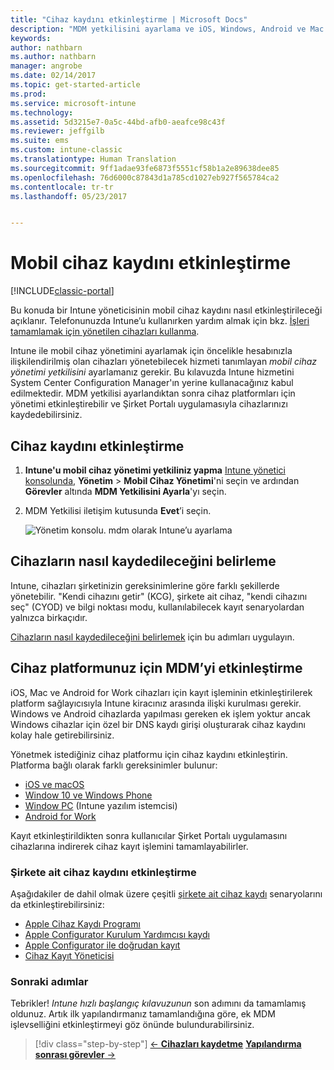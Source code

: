 ```yaml
---
title: "Cihaz kaydını etkinleştirme | Microsoft Docs"
description: "MDM yetkilisini ayarlama ve iOS, Windows, Android ve Mac cihazları için kaydı etkinleştirme."
keywords: 
author: nathbarn
ms.author: nathbarn
manager: angrobe
ms.date: 02/14/2017
ms.topic: get-started-article
ms.prod: 
ms.service: microsoft-intune
ms.technology: 
ms.assetid: 5d3215e7-0a5c-44bd-afb0-aeafce98c43f
ms.reviewer: jeffgilb
ms.suite: ems
ms.custom: intune-classic
ms.translationtype: Human Translation
ms.sourcegitcommit: 9ff1adae93fe6873f5551cf58b1a2e89638dee85
ms.openlocfilehash: 76d6000c87843d1a785cd1027eb927f565784ca2
ms.contentlocale: tr-tr
ms.lasthandoff: 05/23/2017


---
```


# <a name="enable-enrollment-for-mobile-devices"></a>Mobil cihaz kaydını etkinleştirme

[!INCLUDE[classic-portal](../includes/classic-portal.md)]

Bu konuda bir Intune yöneticisinin mobil cihaz kaydını nasıl etkinleştirileceği açıklanır. Telefonunuzda Intune’u kullanırken yardım almak için bkz. [İşleri tamamlamak için yönetilen cihazları kullanma](https://docs.microsoft.com/intune-user-help/company-portal-frequently-asked-questions).

Intune ile mobil cihaz yönetimini ayarlamak için öncelikle hesabınızla ilişkilendirilmiş olan cihazları yönetebilecek hizmeti tanımlayan *mobil cihaz yönetimi yetkilisini* ayarlamanız gerekir. Bu kılavuzda Intune hizmetini System Center Configuration Manager'ın yerine kullanacağınız kabul edilmektedir. MDM yetkilisi ayarlandıktan sonra cihaz platformları için yönetimi etkinleştirebilir ve Şirket Portalı uygulamasıyla cihazlarınızı kaydedebilirsiniz.

## <a name="enable-device-enrollment"></a>Cihaz kaydını etkinleştirme

1. **Intune'u mobil cihaz yönetimi yetkiliniz yapma**
    [Intune yönetici konsolunda](https://manage.microsoft.com/), **Yönetim** > **Mobil Cihaz Yönetimi**'ni seçin ve ardından **Görevler** altında **MDM Yetkilisini Ayarla**'yı seçin.  

2. MDM Yetkilisi iletişim kutusunda **Evet**’i seçin.

    ![Yönetim konsolu. mdm olarak Intune’u ayarlama](./media/mdmAuthority.png)

## <a name="choose-how-to-enroll-devices"></a>Cihazların nasıl kaydedileceğini belirleme

Intune, cihazları şirketinizin gereksinimlerine göre farklı şekillerde yönetebilir. "Kendi cihazını getir" (KCG), şirkete ait cihaz, "kendi cihazını seç" (CYOD) ve bilgi noktası modu, kullanılabilecek kayıt senaryolardan yalnızca birkaçıdır.

[Cihazların nasıl kaydedileceğini belirlemek](choose-how-to-enroll-devices1.md) için bu adımları uygulayın.

## <a name="enable-mdm-for-your-device-platform"></a>Cihaz platformunuz için MDM’yi etkinleştirme
iOS, Mac ve Android for Work cihazları için kayıt işleminin etkinleştirilerek platform sağlayıcısıyla Intune kiracınız arasında ilişki kurulması gerekir. Windows ve Android cihazlarda yapılması gereken ek işlem yoktur ancak Windows cihazlar için özel bir DNS kaydı girişi oluşturarak cihaz kaydını kolay hale getirebilirsiniz.

Yönetmek istediğiniz cihaz platformu için cihaz kaydını etkinleştirin. Platforma bağlı olarak farklı gereksinimler bulunur:

- [iOS ve macOS](/intune-classic/deploy-use/set-up-ios-and-mac-management-with-microsoft-intune)
- [Window 10 ve Windows Phone](/intune-classic/deploy-use/set-up-windows-device-management-with-microsoft-intune)
- [Window PC](/intune-classic/deploy-use/manage-windows-pcs-with-microsoft-intune) (Intune yazılım istemcisi)
- [Android for Work](/intune-classic/deploy-use/set-up-android-for-work)

Kayıt etkinleştirildikten sonra kullanıcılar Şirket Portalı uygulamasını cihazlarına indirerek cihaz kayıt işlemini tamamlayabilirler.

### <a name="enable-company-owned-device-enrollment"></a>Şirkete ait cihaz kaydını etkinleştirme
Aşağıdakiler de dahil olmak üzere çeşitli [şirkete ait cihaz kaydı](/intune-classic/deploy-use/manage-corporate-owned-devices) senaryolarını da etkinleştirebilirsiniz:
- [Apple Cihaz Kaydı Programı](/intune-classic/deploy-use/ios-device-enrollment-program-in-microsoft-intune)
- [Apple Configurator Kurulum Yardımcısı kaydı](/intune-classic/deploy-use/ios-setup-assistant-enrollment-in-microsoft-intune)
- [Apple Configurator ile doğrudan kayıt](/intune-classic/deploy-use/ios-direct-enrollment-in-microsoft-intune)
- [Cihaz Kayıt Yöneticisi](/intune-classic/deploy-use/enroll-corporate-owned-devices-with-the-device-enrollment-manager-in-microsoft-intune)

### <a name="next-steps"></a>Sonraki adımlar
Tebrikler! *Intune hızlı başlangıç kılavuzunun* son adımını da tamamlamış oldunuz. Artık ilk yapılandırmanız tamamlandığına göre, ek MDM işlevselliğini etkinleştirmeyi göz önünde bulundurabilirsiniz.

>[!div class="step-by-step"]
>[&larr; **Cihazları kaydetme**](.\start-with-a-paid-subscription-to-microsoft-intune-step-8.md)     [**Yapılandırma sonrası görevler** &rarr;](.\post-configuration-tasks.md)  

